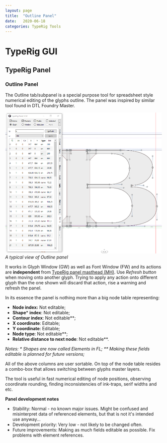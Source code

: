 ```yaml
---
layout: page
title:  "Outline Panel"
date:   2020-06-18
categories: TypeRig Tools
---
```


# TypeRig GUI 

## TypeRig Panel

### Outline Panel
The Outline tab/subpanel is a special purpose tool for spreadsheet style numerical editing of the glyphs outline. The panel was inspired by similar tool found in DTL Foundry Master.

![](./img/TR-Outline-Panel-00.png)
_A typical view of Outline panel_

It works in Glyph Window (GW) as well as Font Window (FW) and its actions are **independent** from [TypeRig panel masthead (MH)](https://kateliev.github.io/TypeRig/Docs/GUI/TR-Panel-Basics). Use _Refresh button_ when moving onto another glyph. Trying to apply any action onto different glyph than the one shown will discard that action, rise a warning and refresh the panel. 

In its essence the panel is nothing more than a big node table representing:
- **Node index:** Not editable;
- **Shape*** **index**: Not editable; 
- **Contour index**: Not editable**;
- **X coordinate**: Editable;
- **Y coordinate**: Editable;
- **Node type**: Not editable**;
- **Relative distance to next node**: Not editable**.

_Notes:_
_* Shapes are now called Elements in FL;_
_** Making these fields editable is planned for future versions;_

All of the above columns are user sortable. On top of the node table resides a combo-box that allows switching between glyphs master layers. 

The tool is useful in fast numerical editing of node positions, observing coordinate rounding, finding inconsistencies of ink-traps, serif widths and etc.

**Panel development notes**
- Stability: Normal - no known major issues. Might be confused and misinterpret data of referenced elements, but that is not it's intended use anyway...
- Development priority: Very low - not likely to be changed often.
- Future improvements: Making as much fields editable as possible. Fix problems with element references.
